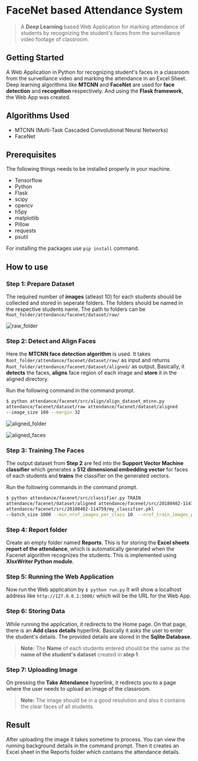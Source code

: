 # FaceNet based Attendance System
> A **Deep Learning** based Web Application for marking attendance of students by recognizing the student's faces from the surveillance video footage of classroom.

## Getting Started
A Web Application in Python for recognizing student's faces in a classroom from the surveillance video and marking the attendance in an Excel Sheet. Deep learning algorithms like **MTCNN** and **FaceNet** are used for **face detection** and **recognition** respectively. And using the **Flask framework**, the Web App was created.

## Algorithms Used
- MTCNN (Multi-Task Cascaded Convolutional Neural Networks)
- FaceNet

## Prerequisites
The following things needs to be installed properly in your machine.
- Tensorflow
- Python 
- Flask
- scipy
- opencv
- h5py
- matplotlib
- Pillow
- requests
- psutil

For installing the packages use `pip install` command.

## How to use
### Step 1: Prepare Dataset
The required number of **images** (atleast 10) for each students should be collected and stored in seperate folders. The folders should be named in the respective students name. The path to folders can be `Root_folder/attendance/facenet/dataset/raw/`

![raw_folder](https://user-images.githubusercontent.com/26355166/55208071-c2048880-5202-11e9-883a-b1d6f2d5ee61.png)

### Step 2: Detect and Align Faces
Here the **MTCNN face detection algorithm** is used. It takes `Root_folder/attendance/facenet/dataset/raw/` as input and returns `Root_folder/attendance/facenet/dataset/aligned/` as output. Basically, it **detects** the faces, **aligns** face region of each image and **store** it in the aligned directory.

Run the following command in the command prompt.</br>
```bash
$ python attendance/facenet/src/align/align_dataset_mtcnn.py 
attendance/facenet/dataset/raw attendance/facenet/dataset/aligned 
--image_size 160 --margin 32
```

![aligned_folder](https://user-images.githubusercontent.com/26355166/55209252-9e900c80-5207-11e9-8964-ef9a09a50fc1.png)

![aligned_faces](https://user-images.githubusercontent.com/26355166/55208772-730c2280-5205-11e9-928d-475c07118af4.png)

### Step 3: Training The Faces
The output dataset from **Step 2** are fed into the **Support Vector Machine classifier** which generates a **512 dimensional embedding vector** for faces of each students and **trains** the classifier on the generated vectors.

Run the following commands in the command prompt.</br>
```bash
$ python attendance/facenet/src/classifier.py TRAIN 
attendance/facenet/dataset/aligned attendance/facenet/src/20180402-114759/  
attendance/facenet/src/20180402-114759/my_classifier.pkl 
--batch_size 1000 --min_nrof_images_per_class 10  --nrof_train_images_per_class 10 --use_split_dataset
```

### Step 4: Report folder
Create an empty folder named **Reports**. This is for storing the **Excel sheets report of the attendance**, which is automatically generated when the Facenet algorithm recognizes the students. This is implemented using **XlsxWriter Python module**.

### Step 5: Running the Web Application
Now run the Web application by `$ python run.py` It will show a localhost address like `http://127.0.0.1:5000/` which will be the URL for the Web App.

### Step 6: Storing Data
While running the application, it redirects to the Home page. On that page, there is an **Add class details** hyperlink. Basically it asks the user to enter the student's details. The provided details are stored in the **Sqlite Database**.
> **Note:** The **Name** of each students entered should be the same as the **name of the student's dataset** created in **step 1**. 

### Step 7: Uploading Image
On pressing the **Take Attendance** hyperlink, it redirects you to a page where the user needs to upload an image of the classroom.
> **Note:** The image should be in a good resolution and also it contains the clear faces of all students.

## Result
After uploading the image it takes sometime to process. You can view the running background details in the command prompt. Then it creates an Excel sheet in the Reports folder which contains the attendance details.



